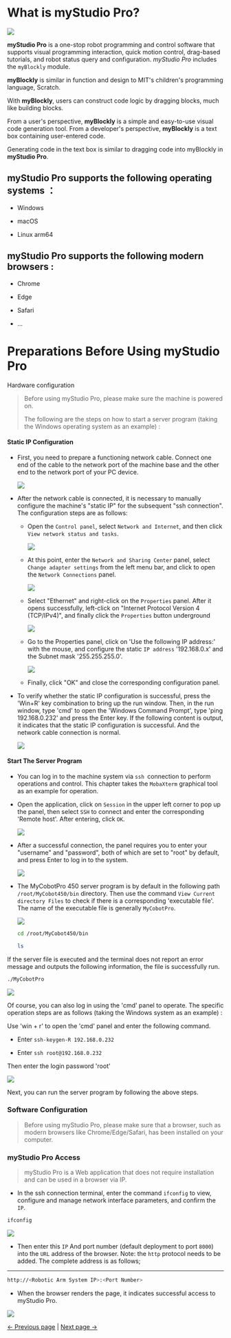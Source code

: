 # What is myStudio Pro?

![](../../resources/3-FunctionsAndApplications/5-BasicApplication/5.2/5.2.1/img/myblockly/myblockly界面.jpg)

**myStudio Pro** is a one-stop robot programming and control software that supports visual programming interaction, quick motion control, drag-based tutorials, and robot status query and configuration. *myStudio Pro* includes the `myBlockly` module.

**myBlockly** is similar in function and design to MIT's children's programming language, Scratch.

With **myBlockly**, users can construct code logic by dragging blocks, much like building blocks.

From a user's perspective, **myBlockly** is a simple and easy-to-use visual code generation tool. From a developer's perspective, **myBlockly** is a text box containing user-entered code.

Generating code in the text box is similar to dragging code into myBlockly in **myStudio Pro**.

## myStudio Pro supports the following operating systems ：

- Windows

- macOS

- Linux arm64
  
## myStudio Pro supports the following modern browsers :

- Chrome

- Edge

- Safari

- ...

# Preparations Before Using myStudio Pro

Hardware configuration

> Before using myStudio Pro, please make sure the machine is powered on.
>
> The following are the steps on how to start a server program (taking the Windows operating system as an example) :

#### Static IP Configuration

- First, you need to prepare a functioning network cable. Connect one end of the cable to the network port of the machine base and the other end to the network port of your PC device.
  
  <img src="../../resources/3-FunctionsAndApplications/5.myBlockly/preparations/link.png" />

- After the network cable is connected, it is necessary to manually configure the machine's "static IP" for the subsequent "ssh connection". The configuration steps are as follows:
  - Open the `Control panel`, select `Network and Internet`, and then click `View network status and tasks`.

    <img src="../../resources/3-FunctionsAndApplications/5.myBlockly/preparations/control.png" />
    
  - At this point, enter the `Network and Sharing Center` panel, select `Change adapter settings` from the left menu bar, and click to open the `Network Connections` panel.

    <img src="../../resources/3-FunctionsAndApplications/5.myBlockly/preparations/internet.png" />

  - Select "Ethernet" and right-click on the `Properties` panel. After it opens successfully, left-click on "Internet Protocol Version 4 (TCP/IPv4)", and finally click the `Properties` button underground

    <img src="../../resources/3-FunctionsAndApplications/5.myBlockly/preparations/internet1.png" />

  - Go to the Properties panel, click on 'Use the following IP address:' with the mouse, and configure the static `IP address` '192.168.0.x' and the Subnet mask '255.255.255.0'.

      <img src="../../resources/3-FunctionsAndApplications/5.myBlockly/preparations/internet2.png" />

   - Finally, click "OK" and close the corresponding configuration panel.

- To verify whether the static IP configuration is successful, press the 'Win+R' key combination to bring up the run window. Then, in the run window, type 'cmd' to open the 'Windows Command Prompt', type 'ping 192.168.0.232' and press the Enter key. If the following content is output, it indicates that the static IP configuration is successful. And the network cable connection is normal.

  <img src="../../resources/3-FunctionsAndApplications/5.myBlockly/preparations/ping.png" />

#### Start The Server Program

- You can log in to the machine system via `ssh `connection to perform operations and control. This chapter takes the `MobaXterm` graphical tool as an example for operation.

- Open the application, click on `Session` in the upper left corner to pop up the panel, then select `SSH` to connect and enter the corresponding 'Remote host'. After entering, click `OK`.
  
  <img src="../../resources/3-FunctionsAndApplications/5.myBlockly/preparations/session.png" />

- After a successful connection, the panel requires you to enter your "username" and "password", both of which are set to "root" by default, and press Enter to log in to the system.
  
  <img src="../../resources/3-FunctionsAndApplications/5.myBlockly/preparations/session1.png" />

- The MyCobotPro 450 server program is by default in the following path `/root/MyCobot450/bin` directory. Then use the command `View Current directory Files` to check if there is a corresponding 'executable file'. The name of the executable file is generally `MyCobotPro`.
  
  <img src="../../resources/3-FunctionsAndApplications/5.myBlockly/preparations/session2.png" />
  
  ```bash
  cd /root/MyCobot450/bin
  ```

   ```bash
   ls
   ```

If the server file is executed and the terminal does not report an error message and outputs the following information, the file is successfully run.

```bash
./MyCobotPro
```

<img src="../../resources/3-FunctionsAndApplications/5.myBlockly/preparations/mycobotpro.png" />

Of course, you can also log in using the 'cmd' panel to operate. The specific operation steps are as follows (taking the Windows system as an example) :

Use 'win + r' to open the 'cmd' panel and enter the following command.

- Enter `ssh-keygen-R 192.168.0.232`

- Enter `ssh root@192.168.0.232`

Then enter the login password 'root'

<img src="../../resources/3-FunctionsAndApplications/5.myBlockly/preparations/cmd.png" />


Next, you can run the server program by following the above steps.


### Software Configuration

> Before using myStudio Pro, please make sure that a browser, such as modern browsers like Chrome/Edge/Safari, has been installed on your computer.

### myStudio Pro Access

> myStudio Pro is a Web application that does not require installation and can be used in a browser via IP.

- In the ssh connection terminal, enter the command `ifconfig` to view, configure and manage network interface parameters, and confirm the `IP`.
  
```bash
ifconfig
```
<img src="../../resources/3-FunctionsAndApplications/5.myBlockly/preparations/ifconfig.png" />

- Then enter this `IP` And port number (default deployment to port `8000`) into the `URL` address of the browser. Note: the `http` protocol needs to be added. The complete address is as follows;
****
```bash
http://<Robotic Arm System IP>:<Port Number>
```

- When the browser renders the page, it indicates successful access to myStudio Pro.

<img src="../../resources/3-FunctionsAndApplications/5.myBlockly/home/home.png" />


[← Previous page](./README.md) | [Next page →](./5.2-install_uninstall.md)